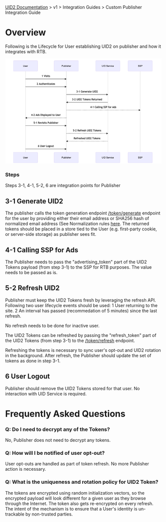 [UID2 Documentation](../../README.md) > v1 > Integration Guides > Custom Publisher Integration Guide 

# Overview

Following is the Lifecycle for User establishing UID2 on publisher and how it integrates with RTB.

![Custom Publisher Flow](custom-publisher-flow-mermaid.png)


### Steps

Steps 3-1, 4-1, 5-2, 6 are integration points for Publisher

## 3-1 Generate UID2

The publisher calls the token generation endpoint [/token/generate](../endpoints/get-token-generate.md) endpoint for the user by providing either their email address or SHA256 hash of normalized email address (See Normalization rules [here](../../README.md). The returned tokens should be placed in a store tied to the User (e.g. first-party cookie, or server-side storage) as publisher sees fit.

## 4-1 Calling SSP for Ads
The Publisher needs to pass the "advertising_token" part of the UID2 Tokens payload (from step 3-1) to the SSP for RTB purposes. The value needs to be passed as is.

## 5-2 Refresh UID2
Publisher must keep the UID2 Tokens fresh by leveraging the refresh API. Following two user lifecycle events should be used:
1 User returning to the site.
2 An interval has passed (recommedation of 5 minutes) since the last refresh.

No refresh needs to be done for inactive user.

The UID2 Tokens can be refreshed by passing the "refresh_token" part of the UID2 Tokens (from step 3-1) to the [/token/refresh](../endpoints/get-token-refresh.md) endpoint.

Refreshing the tokens is necessary to sync user's opt-out and UID2 rotation in the background. After refresh, the Publisher should update the set of tokens as done in step 3-1.

## 6 User Logout
Publisher should remove the UID2 Tokens stored for that user. No interaction with UID Service is required.

# Frequently Asked Questions

### Q: Do I need to decrypt any of the Tokens?
No, Publisher does not need to decrypt any tokens.

### Q: How will I be notified of user opt-out?
User opt-outs are handled as part of token refresh. No more Publisher action is necessary.

### Q: What is the uniqueness and rotation policy for UID2 Token?
The tokens are encrypted using random initialization vectors, so the encrypted payload will look different for a given user as they browse through the Internet. The token also gets re-encrypted on every refresh. The intent of the mechanism is to ensure that a User's identity is un-trackable by non-trusted parties. 






